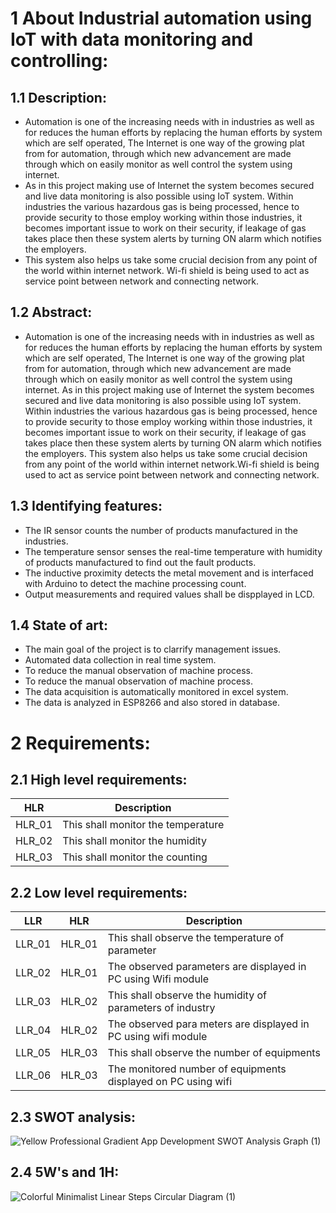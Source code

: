 # 1 About Industrial automation using IoT with data monitoring and controlling:

## 1.1 Description:
* Automation is one of the increasing needs with in industries as well as for reduces the human efforts by replacing the human efforts by system which are self operated, The Internet is one way of the growing plat from for automation, through which new advancement are made through which on easily monitor as well control the system using internet. 
* As in this project making use of Internet the system becomes secured and live data monitoring is also possible using IoT system. Within industries the various hazardous gas is being processed, hence to provide security to those employ working within those industries, it becomes important issue to work on their security, if leakage of gas takes place then these system alerts by turning ON alarm which notifies the employers. 
* This system also helps us take some crucial decision from any point of the world within internet network. Wi-fi shield is being used to act as service point between network and connecting network. 

## 1.2 Abstract:
* Automation is one of the increasing needs with in industries as well as for reduces the human efforts by replacing the human efforts by system which are self operated, The Internet is one way of the growing plat from for automation, through which new advancement are made through which on easily monitor as well control the system using internet. As in this project making use of Internet the system becomes secured and live data monitoring is also possible using IoT system. Within industries the various hazardous gas is being processed, hence to provide security to those employ working within those industries, it becomes important issue to work on their security, if leakage of gas takes place then these system alerts by turning ON alarm which notifies the employers. This system also helps us take some crucial decision from any point of the world within internet network.Wi-fi shield is being used to act as service point between network and connecting network. 

## 1.3 Identifying  features:
* The IR sensor counts the number of products manufactured in the industries.
* The temperature sensor senses the real-time temperature with humidity of products manufactured to find out the fault products. 
* The inductive proximity detects the metal movement and is interfaced with Arduino to detect the machine processing count.
* Output measurements and required values shall be dispplayed in LCD.

## 1.4 State of art:

* The main goal of  the project is to clarrify management issues.
* Automated data collection in real time system.
* To reduce the manual observation of machine process.
* To reduce the manual observation of machine process.
* The data acquisition is automatically monitored in excel system.
* The data is analyzed in ESP8266 and also stored in database.

# 2 Requirements:

## 2.1 High level requirements:

| HLR | Description |
|-----|-------------|
| HLR_01 | This shall monitor the temperature |
| HLR_02 | This shall monitor the humidity |
| HLR_03 | This shall monitor the counting |
## 2.2 Low level requirements:

| LLR | HLR | Description |
| ----|-----|-------------|
| LLR_01 |HLR_01 | This shall observe the temperature of parameter |
| LLR_02 |HLR_01| The observed parameters are displayed in PC using Wifi module |
| LLR_03 |HLR_02 | This shall observe the humidity of parameters of industry |
| LLR_04 | HLR_02 | The observed para meters are displayed in PC using wifi module |
| LLR_05 | HLR_03 | This shall observe the number of equipments |
| LLR_06 | HLR_03 | The monitored number of equipments displayed on PC using wifi |

## 2.3 SWOT analysis:

![Yellow Professional Gradient App Development SWOT Analysis Graph (1)](https://user-images.githubusercontent.com/98894505/156933099-2321adea-9ae0-4c84-a369-6618bc4557a6.png)


## 2.4 5W's and 1H:


![Colorful Minimalist Linear Steps Circular Diagram (1)](https://user-images.githubusercontent.com/98894505/156940722-db95b62f-de44-4487-9cee-1d3ebdf1eaf2.png)




























